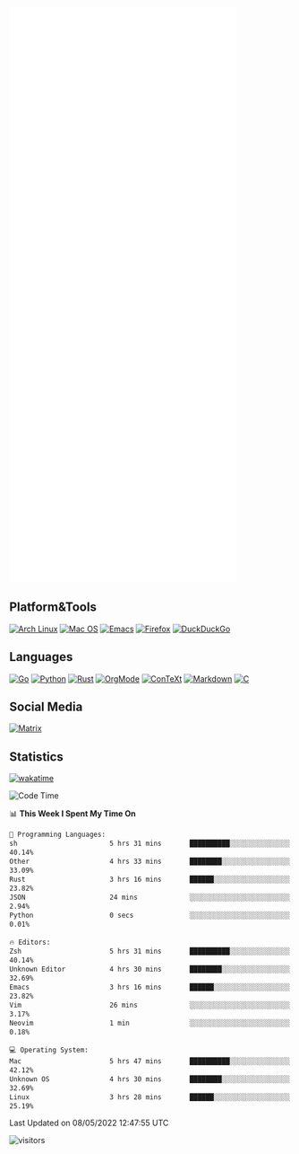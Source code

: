 ![Metrics](https://github.com/SteamedFish/SteamedFish/blob/master/github-metrics.svg)

## Platform&Tools

[![Arch Linux](https://img.shields.io/badge/ArchLinux-1793D1?logo=arch-linux&logoColor=fff&style=flat-square)](https://archlinux.org/)
[![Mac OS](https://img.shields.io/badge/MacOS-000000?style=flat-square&logo=macos&logoColor=F0F0F0)](https://www.apple.com/macos/)
[![Emacs](https://img.shields.io/badge/Emacs-%237F5AB6.svg?&style=flat-square&logo=gnu-emacs&logoColor=white)](https://www.gnu.org/software/emacs/)
[![Firefox](https://img.shields.io/badge/Firefox-FF7139?style=flat-square&logo=Firefox-Browser&logoColor=white)](https://firefox.com/)
[![DuckDuckGo](https://img.shields.io/badge/DuckDuckGo-DE5833?style=flat-square&logo=DuckDuckGo&logoColor=white)](https://duckduckgo.com/)

## Languages

[![Go](https://img.shields.io/badge/Golang-%2300ADD8.svg?style=flat-square&logo=go&logoColor=white)](https://golang.org/)
[![Python](https://img.shields.io/badge/Python-3670A0?style=flat-square&logo=python&logoColor=ffdd54)](https://www.python.org/)
[![Rust](https://img.shields.io/badge/Rust-%23000000.svg?style=flat-square&logo=rust&logoColor=white)](https://www.rust-lang.org/)
[![OrgMode](https://img.shields.io/badge/OrgMode-%23000000.svg?style=flat-square&logo=org&logoColor=white)](https://orgmode.org/)
[![ConTeXt](https://img.shields.io/badge/ConTeXt-%23008080.svg?style=flat-square&logo=latex&logoColor=white)](https://contextgarden.net/)
[![Markdown](https://img.shields.io/badge/MarkDown-%23000000.svg?style=flat-square&logo=markdown&logoColor=white)](https://daringfireball.net/projects/markdown/)
[![C](https://img.shields.io/badge/C-%2300599C.svg?style=flat-square&logo=c&logoColor=white)](https://www.iso.org/standard/74528.html)

## Social Media

[![Matrix](https://img.shields.io/badge/SteamedFish-2CA5E0?style=social&logo=matrix&logoColor=black)](https://matrix.to/#/@i:steamedfish.org)

## Statistics
[![wakatime](https://wakatime.com/badge/user/168280d6-fcf2-4b4f-ad3a-dc4612f35b38.svg)](https://wakatime.com/@168280d6-fcf2-4b4f-ad3a-dc4612f35b38)

<!--START_SECTION:waka-->
![Code Time](http://img.shields.io/badge/Code%20Time-1%2C800%20hrs%2036%20mins-blue)

📊 **This Week I Spent My Time On** 

```text
💬 Programming Languages: 
sh                       5 hrs 31 mins       ██████████░░░░░░░░░░░░░░░   40.14% 
Other                    4 hrs 33 mins       ████████░░░░░░░░░░░░░░░░░   33.09% 
Rust                     3 hrs 16 mins       ██████░░░░░░░░░░░░░░░░░░░   23.82% 
JSON                     24 mins             ░░░░░░░░░░░░░░░░░░░░░░░░░   2.94% 
Python                   0 secs              ░░░░░░░░░░░░░░░░░░░░░░░░░   0.01%

🔥 Editors: 
Zsh                      5 hrs 31 mins       ██████████░░░░░░░░░░░░░░░   40.14% 
Unknown Editor           4 hrs 30 mins       ████████░░░░░░░░░░░░░░░░░   32.69% 
Emacs                    3 hrs 16 mins       ██████░░░░░░░░░░░░░░░░░░░   23.82% 
Vim                      26 mins             ░░░░░░░░░░░░░░░░░░░░░░░░░   3.17% 
Neovim                   1 min               ░░░░░░░░░░░░░░░░░░░░░░░░░   0.18%

💻 Operating System: 
Mac                      5 hrs 47 mins       ██████████░░░░░░░░░░░░░░░   42.12% 
Unknown OS               4 hrs 30 mins       ████████░░░░░░░░░░░░░░░░░   32.69% 
Linux                    3 hrs 28 mins       ██████░░░░░░░░░░░░░░░░░░░   25.19%

```


 Last Updated on 08/05/2022 12:47:55 UTC
<!--END_SECTION:waka-->

![visitors](https://visitor-badge.laobi.icu/badge?page_id=SteamedFish.SteamedFish)
